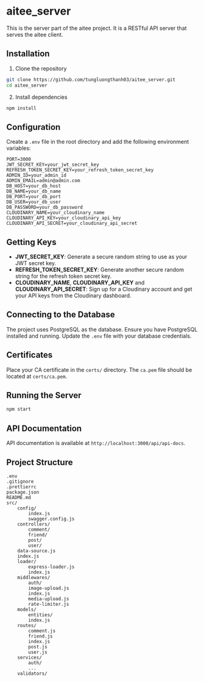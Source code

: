 # aitee_server

This is the server part of the aitee project. It is a RESTful API server that serves the aitee client.

## Installation

1. Clone the repository

```bash
git clone https://github.com/tungluongthanh03/aitee_server.git
cd aitee_server
```

2. Install dependencies

```bash
npm install
```

## Configuration

Create a `.env` file in the root directory and add the following environment variables:

```
PORT=3000
JWT_SECRET_KEY=your_jwt_secret_key
REFRESH_TOKEN_SECRET_KEY=your_refresh_token_secret_key
ADMIN_ID=your_admin_id
ADMIN_EMAIL=admin@admin.com
DB_HOST=your_db_host
DB_NAME=your_db_name
DB_PORT=your_db_port
DB_USER=your_db_user
DB_PASSWORD=your_db_password
CLOUDINARY_NAME=your_cloudinary_name
CLOUDINARY_API_KEY=your_cloudinary_api_key
CLOUDINARY_API_SECRET=your_cloudinary_api_secret
```

## Getting Keys

-   **JWT_SECRET_KEY**: Generate a secure random string to use as your JWT secret key.
-   **REFRESH_TOKEN_SECRET_KEY**: Generate another secure random string for the refresh token secret key.
-   **CLOUDINARY_NAME**, **CLOUDINARY_API_KEY** and **CLOUDINARY_API_SECRET**: Sign up for a Cloudinary account and get your API keys from the Cloudinary dashboard.

## Connecting to the Database

The project uses PostgreSQL as the database. Ensure you have PostgreSQL installed and running. Update the `.env` file with your database credentials.

## Certificates

Place your CA certificate in the `certs/` directory. The `ca.pem` file should be located at `certs/ca.pem`.

## Running the Server

```bash
npm start
```

## API Documentation

API documentation is available at `http://localhost:3000/api/api-docs`.

## Project Structure

```
.env
.gitignore
.prettierrc
package.json
README.md
src/
    config/
        index.js
        swagger.config.js
    controllers/
        comment/
        friend/
        post/
        user/
    data-source.js
    index.js
    loader/
        express-loader.js
        index.js
    middlewares/
        auth/
        image-upload.js
        index.js
        media-upload.js
        rate-limiter.js
    models/
        entities/
        index.js
    routes/
        comment.js
        friend.js
        index.js
        post.js
        user.js
    services/
        auth/
        ...
    validators/
```
